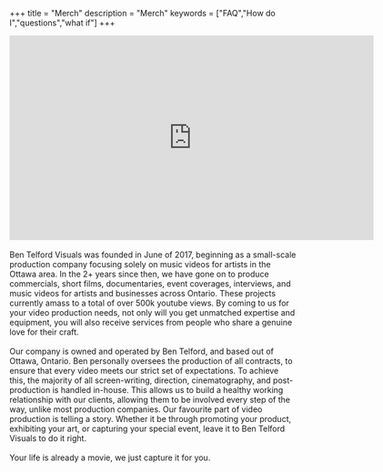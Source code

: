 +++
title = "Merch"
description = "Merch"
keywords = ["FAQ","How do I","questions","what if"]
+++
<iframe width="640" height="360" src="https://www.youtube.com/embed/frpRvLK51yE?controls=0" frameborder="0" allow="accelerometer; autoplay; encrypted-media; gyroscope; picture-in-picture" allowfullscreen></iframe>
<br>
<br>
Ben Telford Visuals was founded in June of 2017, beginning as a small-scale production company focusing solely on music videos for artists in the Ottawa area. In the 2+ years since then, we have gone on to produce commercials, short films, documentaries, event coverages, interviews, and music videos for artists and businesses across Ontario. These projects currently amass to a total of over 500k youtube views. By coming to us for your video production needs, not only will you get unmatched expertise and equipment, you will also receive services from people who share a genuine love for their craft.
<br>
<br>
Our company is owned and operated by Ben Telford, and based out of Ottawa, Ontario. Ben personally oversees the production of all contracts, to ensure that every video meets our strict set of expectations. To achieve this, the majority of all screen-writing, direction, cinematography, and post-production is handled in-house. This allows us to build a healthy working relationship with our clients, allowing them to be involved every step of the way, unlike most production companies. Our favourite part of video production is telling a story. Whether it be through promoting your product, exhibiting your art, or capturing your special event, leave it to Ben Telford Visuals to do it right. 
<br>
<br>
Your life is already a movie, we just capture it for you.
<br>
<br>
<br>
<br>
